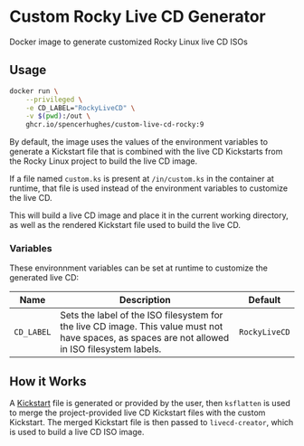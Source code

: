 # Custom Rocky Live CD Generator

Docker image to generate customized Rocky Linux live CD ISOs

## Usage

```bash
docker run \
    --privileged \
    -e CD_LABEL="RockyLiveCD" \
    -v $(pwd):/out \
    ghcr.io/spencerhughes/custom-live-cd-rocky:9
```

By default, the image uses the values of the environment variables to generate a Kickstart file that is combined with the live CD Kickstarts from the Rocky Linux project to build the live CD image.

If a file named `custom.ks` is present at `/in/custom.ks` in the container at runtime, that file is used instead of the environment variables to customize the live CD.

This will build a live CD image and place it in the current working directory, as well as the rendered Kickstart file used to build the live CD.

### Variables

These environnment variables can be set at runtime to customize the generated live CD:

| Name | Description | Default |
| ---- | ----------- | ------- |
| `CD_LABEL` | Sets the label of the ISO filesystem for the live CD image. This value must not have spaces, as spaces are not allowed in ISO filesystem labels. | `RockyLiveCD` |

## How it Works

A [Kickstart](https://docs.fedoraproject.org/en-US/fedora/f36/install-guide/appendixes/Kickstart_Syntax_Reference/) file is generated or provided by the user, then `ksflatten` is used to merge the project-provided live CD Kickstart files with the custom Kickstart. The merged Kickstart file is then passed to `livecd-creator`, which is used to build a live CD ISO image.
